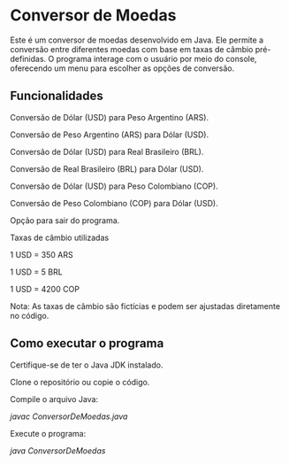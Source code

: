 # Conversor de Moedas

Este é um conversor de moedas desenvolvido em Java. Ele permite a conversão entre diferentes moedas com base em taxas de câmbio pré-definidas. O programa interage com o usuário por meio do console, oferecendo um menu para escolher as opções de conversão.

## Funcionalidades

Conversão de Dólar (USD) para Peso Argentino (ARS).

Conversão de Peso Argentino (ARS) para Dólar (USD).

Conversão de Dólar (USD) para Real Brasileiro (BRL).

Conversão de Real Brasileiro (BRL) para Dólar (USD).

Conversão de Dólar (USD) para Peso Colombiano (COP).

Conversão de Peso Colombiano (COP) para Dólar (USD).

Opção para sair do programa.

Taxas de câmbio utilizadas

1 USD = 350 ARS

1 USD = 5 BRL

1 USD = 4200 COP

Nota: As taxas de câmbio são fictícias e podem ser ajustadas diretamente no código.

## Como executar o programa

Certifique-se de ter o Java JDK instalado.

Clone o repositório ou copie o código.

Compile o arquivo Java:

*javac ConversorDeMoedas.java*

Execute o programa:

*java ConversorDeMoedas*


